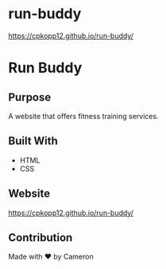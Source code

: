 # run-buddy
https://cpkopp12.github.io/run-buddy/
# Run Buddy

## Purpose
A website that offers fitness training services.

## Built With
* HTML
* CSS

## Website
https://cpkopp12.github.io/run-buddy/

## Contribution
Made with ❤️ by Cameron 
